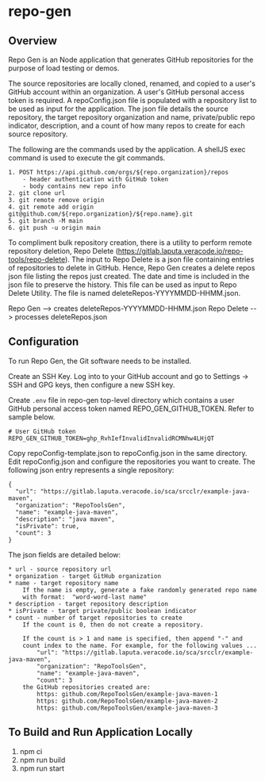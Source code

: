 # repo-gen

## Overview

Repo Gen is an Node application that generates GitHub repositories for the purpose
of load testing or demos.

The source repositories are locally cloned, renamed, and copied to a user's GitHub
account within an organization. A user's GitHub personal access token is required.
A repoConfig.json file is populated with a repository list to be used as input for
the application. The json file details the source repository, the target repository
organization and name, private/public repo indicator, description, and a count
of how many repos to create for each source repository.

The following are the commands used by the application. A shellJS exec command
is used to execute the git commands.

    1. POST https://api.github.com/orgs/${repo.organization}/repos
        - header authentication with GitHub token
        - body contains new repo info
    2. git clone url
    3. git remote remove origin
    4. git remote add origin git@github.com/${repo.organization}/${repo.name}.git
    5. git branch -M main
    6. git push -u origin main

To compliment bulk repository creation, there is a utility to perform remote repository
deletion, Repo Delete (https://gitlab.laputa.veracode.io/repo-tools/repo-delete).
The input to Repo Delete is a json file containing entries of repositories to delete in
GitHub. Hence, Repo Gen creates a delete repos json file listing the repos just created.
The date and time is included in the json file to preserve the history. This file can be
used as input to Repo Delete Utility. The file is named deleteRepos-YYYYMMDD-HHMM.json.

Repo Gen --> creates deleteRepos-YYYYMMDD-HHMM.json
Repo Delete --> processes deleteRepos.json

## Configuration

To run Repo Gen, the Git software needs to be installed.

Create an SSH Key. Log into to your GitHub account and go to
Settings -> SSH and GPG keys, then configure a new SSH key.

Create `.env` file in repo-gen top-level directory which contains a user GitHub
personal access token named REPO_GEN_GITHUB_TOKEN. Refer to sample below.

    # User GitHub token
    REPO_GEN_GITHUB_TOKEN=ghp_RvhIefInvalidInvalidRCMNhw4LHjQT

Copy repoConfig-template.json to repoConfig.json in the same directory.
Edit repoConfig.json and configure the repositories you want to create.
The following json entry represents a single repository:

    {
      "url": "https://gitlab.laputa.veracode.io/sca/srcclr/example-java-maven",
      "organization": "RepoToolsGen",
      "name": "example-java-maven",
      "description": "java maven",
      "isPrivate": true,
      "count": 3
    }

The json fields are detailed below:

    * url - source repository url
    * organization - target GitHub organization
    * name - target repository name
        If the name is empty, generate a fake randomly generated repo name
        with format:  "word-word-last name"
    * description - target repository description
    * isPrivate - target private/public boolean indicator
    * count - number of target repositories to create
        If the count is 0, then do not create a repository.

        If the count is > 1 and name is specified, then append "-" and
        count index to the name. For example, for the following values ...
            "url": "https://gitlab.laputa.veracode.io/sca/srcclr/example-java-maven",
            "organization": "RepoToolsGen",
            "name": "example-java-maven",
            "count": 3
        the GitHub repositories created are:
            https: github.com/RepoToolsGen/example-java-maven-1
            https: github.com/RepoToolsGen/example-java-maven-2
            https: github.com/RepoToolsGen/example-java-maven-3

## To Build and Run Application Locally

1. npm ci
2. npm run build
3. npm run start
